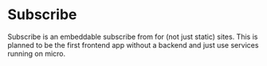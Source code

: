 # Subscribe

Subscribe is an embeddable subscribe from for (not just static) sites.
This is planned to be the first frontend app without a backend and just use services running on micro.
